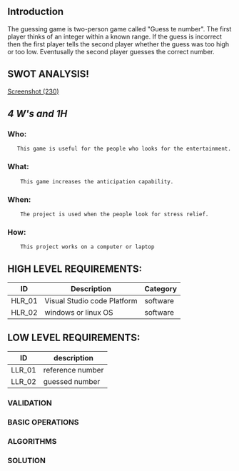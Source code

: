 ## Introduction
The guessing game is two-person game called "Guess te number". The first player thinks of an integer within a known range. If the guess is incorrect then the first player tells the second player whether the guess was too high or too low. Eventusally the second player guesses the correct number. 
## SWOT ANALYSIS!
[Screenshot (230)](https://user-images.githubusercontent.com/89648206/132308524-c230bc3e-8695-4393-b3b6-938d83a50b7f.png)


## ***4 W's and 1H***
### Who:
       This game is useful for the people who looks for the entertainment.
### What:
        This game increases the anticipation capability. 
### When:
        The project is used when the people look for stress relief.
### How:
        This project works on a computer or laptop 
## HIGH LEVEL REQUIREMENTS:
| ID | Description | Category |
|---------|--------|----------|
| HLR_01 | Visual Studio code Platform| software | 
| HLR_02 |windows or linux OS | software | 
## LOW LEVEL REQUIREMENTS:
| ID | description |
|-----|------------|
|LLR_01 | reference number |
|LLR_02 |guessed number |
### VALIDATION
###  BASIC OPERATIONS
### ALGORITHMS
### SOLUTION
